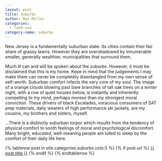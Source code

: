 ```yaml
---
layout: post
title: Suburbs
author: Max Miller
categories:
  - land-use
category-name: suburbs
---
```


New Jersey is a fundamentally suburban state. Its cities contain their fair share of grassy lawns. However they are overshadowed by innumerable smaller, generally wealthier, municipalities that surround them. 

Much ill can and will be spoken about the suburbs. However, it must be disclaimed that this is my home. Kepe in mind that the judgements I may make them can never be completely disentangled from my own sense of self-worth. Suburban comfort infects the very core of my soul. The image of a orange clouds blowing past bare branches of tall oak trees on a winter night, with a row of quiet houses below, is instantly and inherently compelling to my mind, perhaps moreso than my strongest moral conviction. These drivers of black Escalades, voracious consumers of SAT prep materials, daily wearers of high performance ski jackets, are my cousins, my brothers and sisters, myself.

...There is a distinctly suburban torpor which results from the tendency of physical comfort to sooth feelings of moral and psychological discomfort. Many bright, educated, well-meaning people are lulled to sleep by the comfort of their daily life here. 

<div class="table-container">
  <table class="index">
    {% tablerow post in site.categories.suburbs cols:3 %}
      {% if post.url %}
          <a href="{{ post.url }}">{{ post.title }}</a>
      {% endif %}
    {% endtablerow %}
  </table>
</div>